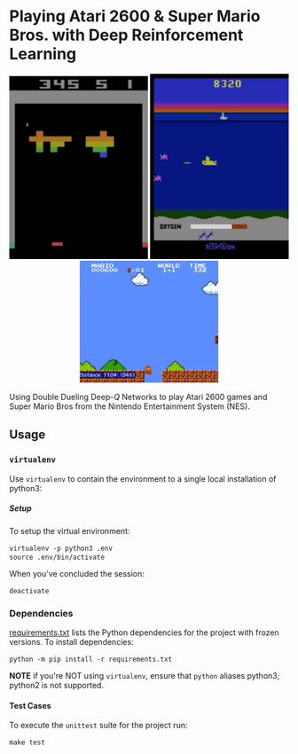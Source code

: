 # Playing Atari 2600 & Super Mario Bros. with Deep Reinforcement Learning

<p float="left" align="center">
<img src="img/Breakout.png" width="250"/>
<img src="img/Seaquest.png" width="250"/>
<img src="img/SuperMarioBros.png" width="250"/>
</p>

Using Double Dueling Deep-_Q_ Networks to play Atari 2600 games and Super
Mario Bros from the Nintendo Entertainment System (NES).

## Usage

### `virtualenv`

Use `virtualenv` to contain the environment to a single
local installation of python3:

##### Setup

To setup the virtual environment:

```shell
virtualenv -p python3 .env
source .env/bin/activate
```

When you've concluded the session:

```shell
deactivate
```

### Dependencies

[requirements.txt](requirements.txt) lists the Python dependencies for the
project with frozen versions. To install dependencies:

```shell
python -m pip install -r requirements.txt
```

**NOTE** if you're NOT using `virtualenv`, ensure that `python` aliases
python3; python2 is not supported.

#### Test Cases

To execute the `unittest` suite for the project run:

```shell
make test
```
